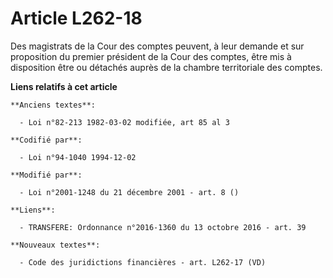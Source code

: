 # Article L262-18

Des magistrats de la Cour des comptes peuvent, à leur demande et sur proposition du premier président de la Cour des comptes,
être mis à disposition être ou détachés auprès de la chambre territoriale des comptes.

**Liens relatifs à cet article**

	**Anciens textes**:

	  - Loi n°82-213 1982-03-02 modifiée, art 85 al 3

	**Codifié par**:

	  - Loi n°94-1040 1994-12-02

	**Modifié par**:

	  - Loi n°2001-1248 du 21 décembre 2001 - art. 8 ()

	**Liens**:

	  - TRANSFERE: Ordonnance n°2016-1360 du 13 octobre 2016 - art. 39

	**Nouveaux textes**:

	  - Code des juridictions financières - art. L262-17 (VD)
